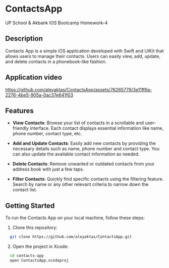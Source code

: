 # ContactsApp

UP School & Akbank IOS Bootcamp Homework-4

## Description

Contacts App is a simple iOS application developed with Swift and UIKit that allows users to manage their contacts. Users can easily view, add, update, and delete contacts in a phonebook-like fashion.

## Application video

https://github.com/aleyaktas/ContactsApp/assets/76265779/3e11ff6a-2276-4be5-905a-0ac37e641f03

## Features

- **View Contacts**: Browse your list of contacts in a scrollable and user-friendly interface. Each contact displays essential information like name, phone number, contact type, etc.

- **Add and Update Contacts**: Easily add new contacts by providing the necessary details such as name, phone number and contact type. You can also update the available contact information as needed.

- **Delete Contacts**: Remove unwanted or outdated contacts from your address book with just a few taps.

- **Filter Contacts**: Quickly find specific contacts using the filtering feature. Search by name or any other relevant criteria to narrow down the contact list.

## Getting Started

To run the Contacts App on your local machine, follow these steps:

1. Clone this repository:

```bash
  git clone https://github.com/aleyaktas/ContactsApp.git
```

2. Open the project in Xcode:

```bash
  cd contacts-app
  open ContactsApp.xcodeproj
```






